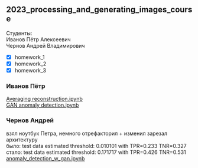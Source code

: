 ## 2023_processing_and_generating_images_course

Студенты:  
Иванов Пётр Алексеевич  
Чернов Андрей Владимирович   

- [x] homework_1
- [x] homework_2
- [x] homework_3

### Иванов Пётр

[Averaging reconstruction.ipynb](./Averaging%20reconstruction.ipynb)  
[GAN anomaly detection.ipynb](./GAN%20anomaly%20detection.ipynb)

### Чернов Андрей

взял ноутбук Петра, немного отрефакторил + изменил зарезал архитектуру   
было: test data estimated threshold: 0.010101 with TPR=0.233 TNR=0.327  
стало: test data estimated threshold: 0.171717 with TPR=0.426 TNR=0.531  
[anomaly_detection_w_gan.ipynb](./anomaly_detection_w_gan.ipynb) 


<script type="text/javascript" charset="utf-8" async src="https://api-maps.yandex.ru/services/constructor/1.0/js/?um=constructor%3A499d123b1d86d11c95ac0e650e0681b960706e26729d8cca435bfbcaabf81bd5&amp;width=685&amp;height=525&amp;lang=ru_RU&amp;scroll=true"></script>